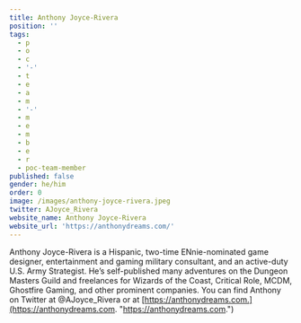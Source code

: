 ```yaml
---
title: Anthony Joyce-Rivera
position: ''
tags:
  - p
  - o
  - c
  - '-'
  - t
  - e
  - a
  - m
  - '-'
  - m
  - e
  - m
  - b
  - e
  - r
  - poc-team-member
published: false
gender: he/him
order: 0
image: /images/anthony-joyce-rivera.jpeg
twitter: AJoyce_Rivera
website_name: Anthony Joyce-Rivera
website_url: 'https://anthonydreams.com/'
---
```


Anthony Joyce-Rivera is a Hispanic, two-time ENnie-nominated game designer, entertainment and gaming military consultant, and an active-duty U.S. Army Strategist. He’s self-published many adventures on the Dungeon Masters Guild and freelances for Wizards of the Coast, Critical Role, MCDM, Ghostfire Gaming, and other prominent companies. You can find Anthony on Twitter at @AJoyce\_Rivera or at [https://anthonydreams.com.](https://anthonydreams.com. "https://anthonydreams.com.")
